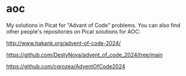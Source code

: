 # aoc
My  solutions in Picat for "Advant of Code" problems. You can also find other people's repositories on Picat solutions for AOC:

http://www.hakank.org/advent-of-code-2024/

https://github.com/DestyNova/advent_of_code_2024/tree/main

https://github.com/cgrozea/AdventOfCode2024
